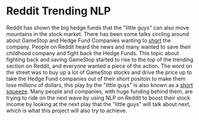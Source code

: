 # Reddit Trending NLP
Reddit has shown the big hedge funds that the "little guys" can also move mountains in the stock market. There has been some talks circling around about GameStop and Hedge Fund Companies wanting to [short](https://www.google.com/url?sa=t&rct=j&q=&esrc=s&source=web&cd=&cad=rja&uact=8&ved=2ahUKEwiu8ZDv6vPuAhUWFVkFHdCfDQoQFjAKegQIAhAD&url=https%3A%2F%2Fwww.investopedia.com%2Fterms%2Fs%2Fshort.asp&usg=AOvVaw3291mFSs_i3wtNBCLjXeO0) the company. People on Reddit heard the news and many wanted to save their childhood company and fight back the Hedge Funds. This topic about fighting back and saving GameStop started to rise to the top of the trending section on Reddit, and everyone wanted a piece of the action. The word on the street was to buy up a lot of GameStop stocks and drive the price up to take the Hedge Fund companies out of their short positoin to make them lose millions of dollars, this play by the "little guys" is also known as a [short squeeze](https://www.google.com/url?sa=t&rct=j&q=&esrc=s&source=web&cd=&cad=rja&uact=8&ved=2ahUKEwiipbPU6_PuAhUyElkFHcA9D3sQFjAAegQIARAD&url=https%3A%2F%2Fwww.investopedia.com%2Fterms%2Fs%2Fshortsqueeze.asp&usg=AOvVaw2H4tNE7oZuZL9Vv3L-pkTR). Many people and companies, with huge funding behind them, are trying to ride on the next wave by using NLP on Reddit to boost their stock income by looking at the next play that the "little guys" will talk about next, which is what this project will also try to achieve.
